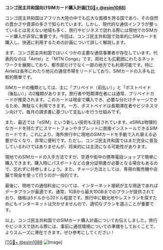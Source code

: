 **コンゴ民主共和国向けSIMカード購入計画[[TG💪+ @esim1088](https://t.me/s/esim1088)]**

コンゴ民主共和国はアフリカ大陸の中でも広大な面積を誇る国であり、その自然の豊かさや資源の多さで知られています。しかし、現代的な通信インフラが整っているとは言えない地域も多く、旅行やビジネスで訪れる際には現地でのSIMカード購入が非常に重要です。今回は、コンゴ民主共和国で効率的にSIMカードを購入し、快適に利用するための計画について詳しく解説します。

まず、コンゴ民主共和国ではいくつかの主要な通信事業者が存在しています。代表的なのは「Airtel」と「MTN Congo」です。両社とも広範囲にわたるネットワークを展開しており、都市部だけでなく一部の地方でも利用可能です。特にAirtelは長年にわたり地元の通信市場をリードしており、SIMカードの入手も比較的簡単です。

SIMカードの種類としては、主に「プリペイド（前払い）」と「ポストペイド（後払い）」の2種類があります。旅行者や短期滞在者には通常、プリペイドカードが推奨されます。このカードは現金で購入でき、必要な分だけチャージできるため、無駄なく利用できます。一方、ポストペイドは長期滞在者やビジネスマン向けで、毎月の請求書に基づいて支払いを行う仕組みです。

また、最近では「eSIM」という新しい技術も注目されています。eSIMは物理的なカードを持たずにスマートフォンやタブレットに直接インストールできるSIMカードです。これにより、海外旅行中に現地のSIMカードを手動で入れ替える必要がなくなり、非常に便利です。ただし、コンゴ民主共和国ではまだ完全に普及しているわけではありませんが、将来的には主流になる可能性があります。

現地でのSIMカードの入手方法ですが、空港や街中の携帯電話ショップで簡単に購入できます。購入時にパスポートなどの身分証明書が必要となる場合もあるので、忘れずに持参しましょう。また、チャージ方法としては、専用の販売機や店舗で現金を使って行うのが一般的です。

最後に、現地での通信料金については、インターネット接続が主な用途であればデータプランが最適です。通常、1GBから最大10GBまでのプランが提供されており、価格は5ドルから20ドル程度です。旅行中に観光地やレストランを探すためにもインターネットは欠かせませんので、適切なプランを選ぶことが重要です。

以上、コンゴ民主共和国でのSIMカード購入計画についてお伝えしました。旅行やビジネスで訪れる際には、事前に通信環境についての準備をしておくことで、よりスムーズに滞在できます。ぜひ参考にしてください！

[[TG💪+ @esim1088](https://t.me/s/esim1088) ![Image](https://i.postimg.cc/Y0z9fWf4/image.png)]